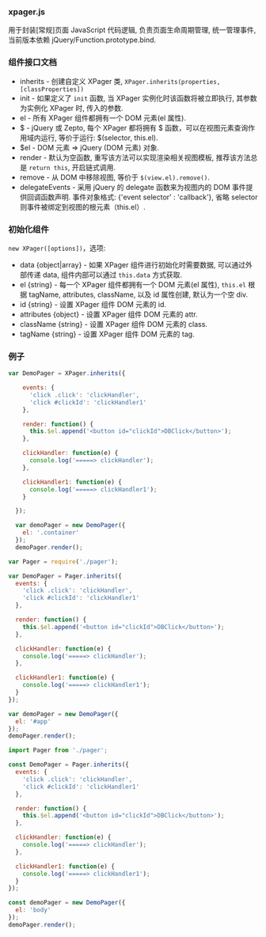 ### xpager.js ###
用于封装[常规]页面 JavaScript 代码逻辑, 负责页面生命周期管理, 统一管理事件, 当前版本依赖 jQuery/Function.prototype.bind.

### 组件接口文档 ###
* inherits - 创建自定义 XPager 类, `XPager.inherits(properties, [classProperties])`
* init - 如果定义了 `init` 函数, 当 XPager 实例化时该函数将被立即执行, 其参数为实例化 XPager 时, 传入的参数.
* el - 所有 XPager 组件都拥有一个 DOM 元素(el 属性).
* $ - jQuery 或 Zepto, 每个 XPager 都将拥有 $ 函数，可以在视图元素查询作用域内运行, 等价于运行: $(selector, this.el).
* $el - DOM 元素 => jQuery (DOM 元素) 对象.
* render - 默认为空函数, 重写该方法可以实现渲染相关视图模板, 推荐该方法总是 `return this`, 开启链式调用.
* remove - 从 DOM 中移除视图, 等价于 `$(view.el).remove()`.
* delegateEvents - 采用 jQuery 的 delegate 函数来为视图内的 DOM 事件提供回调函数声明. 事件对象格式: {'event selector' : 'callback'}, 省略 selector 则事件被绑定到视图的根元素（this.el）.

### 初始化组件 ###
`new XPager([options])`，选项:
* data {object|array} - 如果 XPager 组件进行初始化时需要数据, 可以通过外部传递 data, 组件内部可以通过 `this.data` 方式获取.
* el {string} - 每一个 XPager 组件都拥有一个 DOM 元素(el 属性), `this.el` 根据 tagName, attributes, className, 以及 id 属性创建, 默认为一个空 div.
* id {string} - 设置 XPager 组件 DOM 元素的 id.
* attributes {object} - 设置 XPager 组件 DOM 元素的 attr.
* className {string} - 设置 XPager 组件 DOM 元素的 class.
* tagName {string} - 设置 XPager 组件 DOM 元素的 tag.

### 例子 ###
```js
var DemoPager = XPager.inherits({

    events: {
      'click .click': 'clickHandler',
      'click #clickId': 'clickHandler1'
    },

    render: function() {
      this.$el.append('<button id="clickId">DBClick</button>');
    },

    clickHandler: function(e) {
      console.log('=====> clickHandler');
    },

    clickHandler1: function(e) {
      console.log('=====> clickHandler1');
    }

  });

  var demoPager = new DemoPager({
    el: '.container'
  });
  demoPager.render();
```
```js
var Pager = require('./pager');

var DemoPager = Pager.inherits({
  events: {
    'click .click': 'clickHandler',
    'click #clickId': 'clickHandler1'
  },

  render: function() {
    this.$el.append('<button id="clickId">DBClick</button>');
  },

  clickHandler: function(e) {
    console.log('=====> clickHandler');
  },

  clickHandler1: function(e) {
    console.log('=====> clickHandler1');
  }
});

var demoPager = new DemoPager({
  el: '#app'
});
demoPager.render();
```
```js
import Pager from './pager';

const DemoPager = Pager.inherits({
  events: {
    'click .click': 'clickHandler',
    'click #clickId': 'clickHandler1'
  },

  render: function() {
    this.$el.append('<button id="clickId">DBClick</button>');
  },

  clickHandler: function(e) {
    console.log('=====> clickHandler');
  },

  clickHandler1: function(e) {
    console.log('=====> clickHandler1');
  }
});

const demoPager = new DemoPager({
  el: 'body'
});
demoPager.render();
```